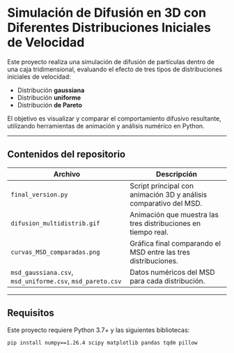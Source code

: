 #  Simulación de Difusión en 3D con Diferentes Distribuciones Iniciales de Velocidad

Este proyecto realiza una simulación de difusión de partículas dentro de una caja tridimensional, evaluando el efecto de tres tipos de distribuciones iniciales de velocidad:

- Distribución **gaussiana**
- Distribución **uniforme**
- Distribución **de Pareto**

El objetivo es visualizar y comparar el comportamiento difusivo resultante, utilizando herramientas de animación y análisis numérico en Python.

---

## Contenidos del repositorio

| Archivo | Descripción |
|--------|-------------|
| `final_version.py` | Script principal con animación 3D y análisis comparativo del MSD. |
| `difusion_multidistrib.gif` | Animación que muestra las tres distribuciones en tiempo real. |
| `curvas_MSD_comparadas.png` | Gráfica final comparando el MSD entre las tres distribuciones. |
| `msd_gaussiana.csv`, `msd_uniforme.csv`, `msd_pareto.csv` | Datos numéricos del MSD para cada distribución. |

---

##  Requisitos

Este proyecto requiere Python 3.7+ y las siguientes bibliotecas:

```bash
pip install numpy==1.26.4 scipy matplotlib pandas tqdm pillow

